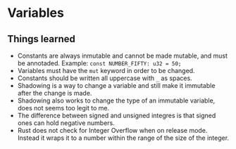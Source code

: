 # Variables

## Things learned

- Constants are always inmutable and cannot be made mutable, and must be
  annotaded. Example: `const NUMBER_FIFTY: u32 = 50;`
- Variables must have the `mut` keyword in order to be changed.
- Constants should be written all uppercase with `_` as spaces.
- Shadowing is a way to change a variable and still make it immutable after
  the change is made.
- Shadowing also works to change the type of an immutable variable,
  does not seems too legit to me.
- The difference between signed and unsigned integres is that signed ones
  can hold negative numbers.
- Rust does not check for Integer Overflow when on release mode. Instead it
  wraps it to a number within the range of the size of the integer.
